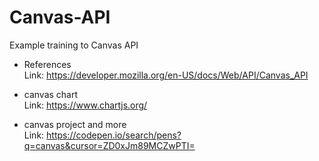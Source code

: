 # Canvas-API
Example training to Canvas API

* References <br>
Link: https://developer.mozilla.org/en-US/docs/Web/API/Canvas_API

* canvas chart <br>
Link: https://www.chartjs.org/

* canvas project and more <br>
Link: https://codepen.io/search/pens?q=canvas&cursor=ZD0xJm89MCZwPTI=
